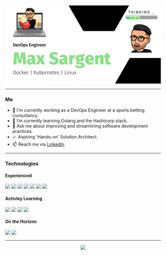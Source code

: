 ![alt text](https://github.com/maxsargentdev/maxsargentdev/blob/main/MaxSargentBanner2.png?raw=true)

---

### Me

- 🔭 I'm currently working as a DevOps Engineer at a sports betting consultancy.
- 🌱 I’m currently learning Golang and the Hashicorp stack.
- 💬 Ask me about improving and streamlining software development practices.
- :chart_with_upwards_trend: Aspiring 'Hands-on' Solution Architect.
- 📫 Reach me via [LinkedIn](https://www.linkedin.com/in/max-sargent-706565169/).

---

### Technologies

#### Experienced
![](https://img.shields.io/badge/OS-Linux-informational?style=flat&logo=linux&logoColor=white&color=brightgreen)
![](https://img.shields.io/badge/Shell-Bash-informational?style=flat&logo=gnu-bash&logoColor=white&color=brightgreen)
![](https://img.shields.io/badge/Code-Groovy-informational?style=flat&logo=apache-groovy&logoColor=white&color=brightgreen)
![](https://img.shields.io/badge/Tools-Docker-informational?style=flat&logo=docker&logoColor=white&color=brightgreen)
![](https://img.shields.io/badge/Tools-Kubernetes-informational?style=flat&logo=kubernetes&logoColor=white&color=brightgreen)
![](https://img.shields.io/badge/Tools-Jenkins-informational?style=flat&logo=jenkins&logoColor=white&color=brightgreen)
![](https://img.shields.io/badge/Cloud-AWS-informational?style=flat&logo=amazon&logoColor=white&color=brightgreen)


#### Activley Learning
![](https://img.shields.io/badge/Code-Golang-informational?style=flat&logo=go&logoColor=white&color=yellow)
![](https://img.shields.io/badge/Tools-Terraform-informational?style=flat&logo=terraform&logoColor=white&color=yellow)
![](https://img.shields.io/badge/Tools-Vault-informational?style=flat&logo=vault&logoColor=white&color=yellow)
![](https://img.shields.io/badge/Code-CSharp-informational?style=flat&logo=csharp&logoColor=white&color=yellow)

#### On the Horizon
![](https://img.shields.io/badge/Cloud-Google-informational?style=flat&logo=google&logoColor=white&color=blue)
![](https://img.shields.io/badge/Code-Rust-informational?style=flat&logo=rust&logoColor=white&color=blue)

---

<!-- <a href="">
  <img align="center" src="https://github-readme-stats.vercel.app/api/top-langs/?username=maxsargentdev">
</a> -->
<p align="center">
  <img  src="https://github-readme-streak-stats.herokuapp.com/?user=maxsargentdev">
</p>
<!-- <a href="">
  <img align="center" src=https://github-readme-stats.vercel.app/api?username=maxsargentdev&count_private=true>
</a>
 -->
